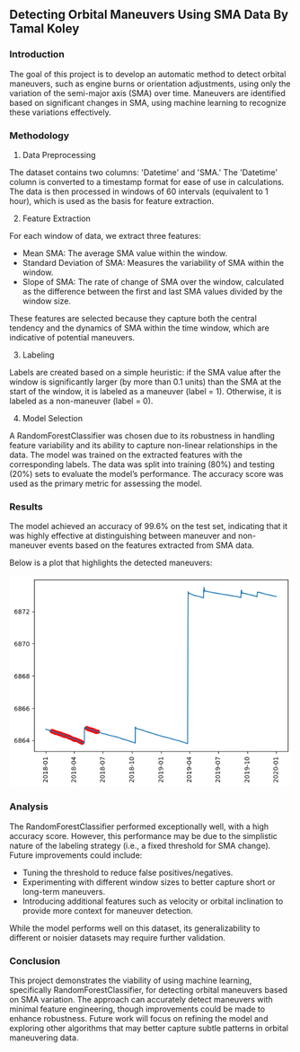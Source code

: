 ## Detecting Orbital Maneuvers Using SMA Data By Tamal Koley

### Introduction
The goal of this project is to develop an automatic method to detect orbital maneuvers, such as engine burns or orientation adjustments, using only the variation of the semi-major axis (SMA) over time. Maneuvers are identified based on significant changes in SMA, using machine learning to recognize these variations effectively.

### Methodology
1. Data Preprocessing

The dataset contains two columns: 'Datetime' and 'SMA.' The 'Datetime' column is converted to a timestamp format for ease of use in calculations. The data is then processed in windows of 60 intervals (equivalent to 1 hour), which is used as the basis for feature extraction.

2. Feature Extraction

For each window of data, we extract three features:
* Mean SMA: The average SMA value within the window.
* Standard Deviation of SMA: Measures the variability of SMA within the window.
* Slope of SMA: The rate of change of SMA over the window, calculated as the difference between the first and last SMA values divided by the window size.

These features are selected because they capture both the central tendency and the dynamics of SMA within the time window, which are indicative of potential maneuvers.

3. Labeling

Labels are created based on a simple heuristic: if the SMA value after the window is significantly larger (by more than 0.1 units) than the SMA at the start of the window, it is labeled as a maneuver (label = 1). Otherwise, it is labeled as a non-maneuver (label = 0).

4. Model Selection

A RandomForestClassifier was chosen due to its robustness in handling feature variability and its ability to capture non-linear relationships in the data. The model was trained on the extracted features with the corresponding labels.
The data was split into training (80%) and testing (20%) sets to evaluate the model’s performance. The accuracy score was used as the primary metric for assessing the model.

### Results
The model achieved an accuracy of 99.6% on the test set, indicating that it was highly effective at distinguishing between maneuver and non-maneuver events based on the features extracted from SMA data.

Below is a plot that highlights the detected maneuvers:

![alt text](image.png)


### Analysis
The RandomForestClassifier performed exceptionally well, with a high accuracy score. However, this performance may be due to the simplistic nature of the labeling strategy (i.e., a fixed threshold for SMA change). Future improvements could include:

* Tuning the threshold to reduce false positives/negatives.
* Experimenting with different window sizes to better capture short or long-term maneuvers.
* Introducing additional features such as velocity or orbital inclination to provide more context for maneuver detection.

While the model performs well on this dataset, its generalizability to different or noisier datasets may require further validation.

### Conclusion
This project demonstrates the viability of using machine learning, specifically RandomForestClassifier, for detecting orbital maneuvers based on SMA variation. The approach can accurately detect maneuvers with minimal feature engineering, though improvements could be made to enhance robustness. Future work will focus on refining the model and exploring other algorithms that may better capture subtle patterns in orbital maneuvering data.
